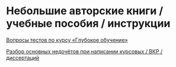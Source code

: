 # Небольшие авторские книги / учебные пособия / инструкции

[Вопросы тестов по курсу «Глубокое обучение»](DLtest_Dyakonov.pdf)

[Разбор основных недочётов при написании курсовых / ВКР / диссертаций](MEMO_VKRandDiss_Dyakonov.pdf)

